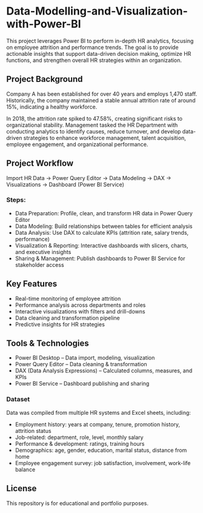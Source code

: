 # Data-Modelling-and-Visualization-with-Power-BI
This project leverages Power BI to perform in-depth HR analytics, focusing on employee attrition and performance trends. The goal is to provide actionable insights that support data-driven decision making, optimize HR functions, and strengthen overall HR strategies within an organization.

## Project Background

Company A has been established for over 40 years and employs 1,470 staff. Historically, the company maintained a stable annual attrition rate of around 15%, indicating a healthy workforce.

In 2018, the attrition rate spiked to 47.58%, creating significant risks to organizational stability. Management tasked the HR Department with conducting analytics to identify causes, reduce turnover, and develop data-driven strategies to enhance workforce management, talent acquisition, employee engagement, and organizational performance.

## Project Workflow
Import HR Data → Power Query Editor → Data Modeling → DAX → Visualizations → Dashboard (Power BI Service)

### Steps:
- Data Preparation: Profile, clean, and transform HR data in Power Query Editor
- Data Modeling: Build relationships between tables for efficient analysis
- Data Analysis: Use DAX to calculate KPIs (attrition rate, salary trends, performance)
- Visualization & Reporting: Interactive dashboards with slicers, charts, and executive insights
- Sharing & Management: Publish dashboards to Power BI Service for stakeholder access

## Key Features

- Real-time monitoring of employee attrition
- Performance analysis across departments and roles
- Interactive visualizations with filters and drill-downs
- Data cleaning and transformation pipeline
- Predictive insights for HR strategies

## Tools & Technologies

- Power BI Desktop – Data import, modeling, visualization
- Power Query Editor – Data cleaning & transformation
- DAX (Data Analysis Expressions) – Calculated columns, measures, and KPIs
- Power BI Service – Dashboard publishing and sharing

### Dataset
Data was compiled from multiple HR systems and Excel sheets, including:
- Employment history: years at company, tenure, promotion history, attrition status
- Job-related: department, role, level, monthly salary
- Performance & development: ratings, training hours
- Demographics: age, gender, education, marital status, distance from home
- Employee engagement survey: job satisfaction, involvement, work-life balance

## License
This repository is for educational and portfolio purposes.
